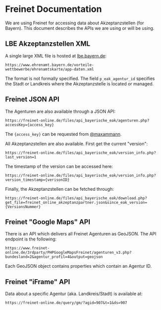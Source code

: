 # Freinet Documentation

We are using Freinet for accessing data about Akzeptanzstellen (for Bayern).
This document describes the APIs we are using or will be using.

## LBE Akzeptanzstellen XML

A single large XML file is hosted at [lbe.bayern.de](https://www.ehrenamt.bayern.de/vorteile-wettbewerbe/ehrenamtskarte/app-daten.xml):

```
https://www.ehrenamt.bayern.de/vorteile-wettbewerbe/ehrenamtskarte/app-daten.xml
```
 
The format is not formally specified. The field `p_eak_agentur_id` specifies the Stadt or Landkreis where the Akzeptanzstelle is located or managed.

## Freinet JSON API

The Agenturen are also available through a JSON API:

```
https://freinet-online.de/files/api_bayerische_eak/agenturen.php?accessKey={access_key}
```

The `{access_key}` can be requested from [@maxammann](https://github.com/maxammann).

All Akzeptanzstellen are also available. First get the current "version":

```
https://freinet-online.de/files/api_bayerische_eak/version_info.php?last_version=1
```

The timestamp of the version can be accessed here:

```
https://freinet-online.de/files/api_bayerische_eak/version_info.php?version_timestamp={verisonID}
```

Finally, the Akzeptanzstellen can be fetched through:

```
https://freinet-online.de/files/api_bayerische_eak/download.php?get_file=freinet_online_akzeptanzpartner.json&since_eak_version={VersionsNummer}
```

## Freinet "Google Maps" API

There is an API which delivers all Freinet Agenturen as GeoJSON.
The API endpoint is the following:

```
https://www.freinet-online.de/3rdparty/PHPGoogleMapsFreinet/agenturen_v3.php?bundesland=2&agentur_profil=4&output=geojson
```

Each GeoJSON object contains properties which contain an Agentur ID.

## Freinet "iFrame" API

Data about a specific Agentur (aka. Landkreis/Stadt) is available at:

```
https://freinet-online.de/query/gm/?agid=907&t=1&ds=907
```

